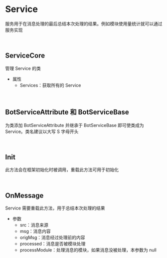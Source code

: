 # Service

服务用于在消息处理的最后总结本次处理的结果。例如模块使用量统计就可以通过服务实现

<br>

## ServiceCore
管理 Service 的类
- 属性
    - Services：获取所有的 Service

<br>

## BotServiceAttribute 和 BotServiceBase
为类添加 BotServiceAttribute 并继承于 BotServiceBase 即可使类成为 Service。类名建议以大写 S 字母开头

<br>

## Init
此方法会在框架初始化时被调用，重载此方法可用于初始化

<br>

## OnMessage
Service 需要重载此方法，用于总结本次处理的结果
- 参数
    - src：消息来源
    - msg：消息内容
    - origMsg：消息经过处理前的内容
    - processed：消息是否被模块处理
    - processModule：处理消息的模块，如果消息没被处理，本参数为 null